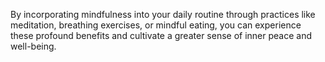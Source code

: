 By incorporating mindfulness into your daily routine through practices like meditation, breathing exercises, or mindful eating, you can experience these profound benefits and cultivate a greater sense of inner peace and well-being.